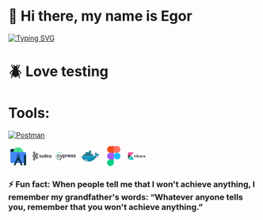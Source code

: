 # 👋 Hi there, my name is Egor
[![Typing SVG](https://readme-typing-svg.demolab.com?font=Fira+Code&pause=1000&color=EE8838&width=435&lines=I'm+QA+Engeneer+(manual%2Bauto))](https://git.io/typing-svg)
# 🪲 Love testing

# Tools: 
[![Postman](https://img.shields.io/badge/-Postman-000010?style=for-the-badge&logo=postman)](https://www.postman.com)

<div>
<img src="https://github.com/devicons/devicon/blob/master/icons/androidstudio/androidstudio-original.svg" title="androidstudio" alt="androidstudio" width="40" height="40"/>&nbsp;
<img src="https://raw.githubusercontent.com/devicons/devicon/54cfe13ac10eaa1ef817a343ab0a9437eb3c2e08/icons/apachekafka/apachekafka-original-wordmark.svg" title="androidstudio" alt="androidstudio" width="40" height="40"/>&nbsp;
<img src="https://raw.githubusercontent.com/devicons/devicon/54cfe13ac10eaa1ef817a343ab0a9437eb3c2e08/icons/cypressio/cypressio-original-wordmark.svg" title="androidstudio" alt="androidstudio" width="40" height="40"/>&nbsp;
<img src="https://raw.githubusercontent.com/devicons/devicon/54cfe13ac10eaa1ef817a343ab0a9437eb3c2e08/icons/docker/docker-original.svg" title="androidstudio" alt="androidstudio" width="40" height="40"/>&nbsp;
<img src="https://raw.githubusercontent.com/devicons/devicon/54cfe13ac10eaa1ef817a343ab0a9437eb3c2e08/icons/figma/figma-original.svg" title="androidstudio" alt="androidstudio" width="40" height="40"/>&nbsp;
<img src="https://raw.githubusercontent.com/devicons/devicon/54cfe13ac10eaa1ef817a343ab0a9437eb3c2e08/icons/kibana/kibana-original-wordmark.svg" title="androidstudio" alt="androidstudio" width="40" height="40"/>&nbsp;



###  ⚡ Fun fact: When people tell me that I won't achieve anything, I remember my grandfather's words: “Whatever anyone tells you, remember that you won't achieve anything.” 




